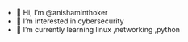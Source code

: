 - 👋 Hi, I’m @anishaminthoker
- 👀 I’m interested in cybersecurity
- 🌱 I’m currently learning linux ,networking ,python


<!---
anishaminthoker/anishaminthoker is a ✨ special ✨ repository because its `README.md` (this file) appears on your GitHub profile.
You can click the Preview link to take a look at your changes.
--->
